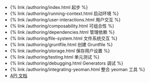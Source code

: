  * {% link /authoring/index.html 起步 %}
 * {% link /authoring/running-context.html 启动环境 %}
 * {% link /authoring/user-interactions.html 用户交互 %}
 * {% link /authoring/composability.html 可组合性 %}
 * {% link /authoring/dependencies.html 管理依赖 %}
 * {% link /authoring/file-system.html 文件系统交互 %}
 * {% link /authoring/gruntfile.html 创建 Gruntfile %}
 * {% link /authoring/storage.html 保存用户设置 %}
 * {% link /authoring/testing.html 单元测试 %}
 * {% link /authoring/debugging.html Generators 调试 %}
 * {% link /authoring/integrating-yeoman.html 整合 yeoman 工具 %}
 * [API 文档](http://yeoman.io/generator/)
